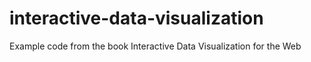 interactive-data-visualization
==============================

Example code from the book Interactive Data Visualization for the Web